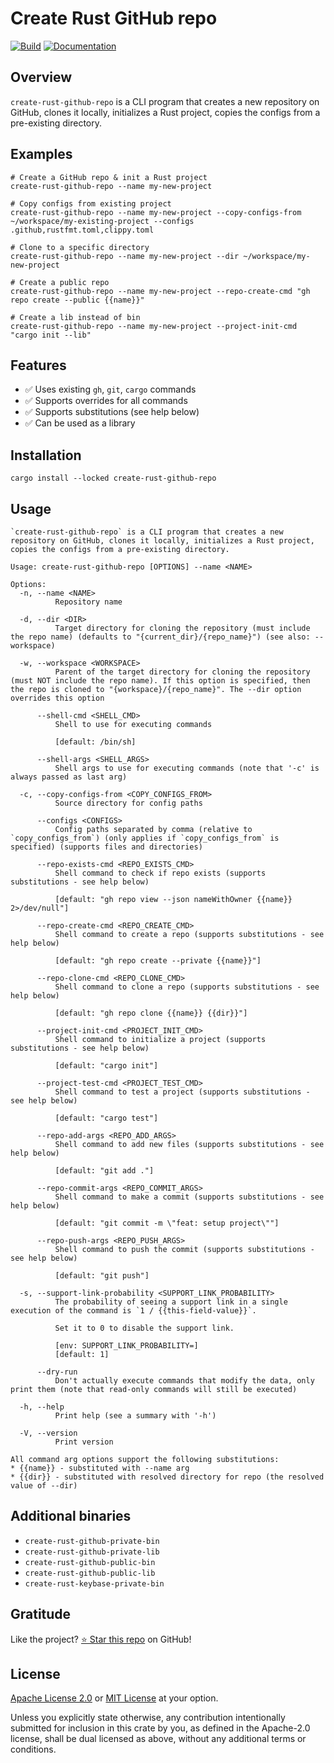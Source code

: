 <!-- DO NOT EDIT -->
<!-- This file is automatically generated by README.ts. -->
<!-- Edit README.ts if you want to make changes. -->

# Create Rust GitHub repo

[![Build](https://github.com/DenisGorbachev/create-rust-github-repo/actions/workflows/ci.yml/badge.svg)](https://github.com/DenisGorbachev/create-rust-github-repo)
[![Documentation](https://docs.rs/create-rust-github-repo/badge.svg)](https://docs.rs/create-rust-github-repo)

## Overview

`create-rust-github-repo` is a CLI program that creates a new repository on GitHub, clones it locally, initializes a Rust project, copies the configs from a pre-existing directory.

## Examples

```shell
# Create a GitHub repo & init a Rust project
create-rust-github-repo --name my-new-project

# Copy configs from existing project
create-rust-github-repo --name my-new-project --copy-configs-from ~/workspace/my-existing-project --configs .github,rustfmt.toml,clippy.toml

# Clone to a specific directory
create-rust-github-repo --name my-new-project --dir ~/workspace/my-new-project

# Create a public repo
create-rust-github-repo --name my-new-project --repo-create-cmd "gh repo create --public {{name}}"

# Create a lib instead of bin
create-rust-github-repo --name my-new-project --project-init-cmd "cargo init --lib"
```

## Features

* ✅ Uses existing `gh`, `git`, `cargo` commands
* ✅ Supports overrides for all commands
* ✅ Supports substitutions (see help below)
* ✅ Can be used as a library

## Installation

```shell
cargo install --locked create-rust-github-repo
```

## Usage

```
`create-rust-github-repo` is a CLI program that creates a new repository on GitHub, clones it locally, initializes a Rust project, copies the configs from a pre-existing directory.

Usage: create-rust-github-repo [OPTIONS] --name <NAME>

Options:
  -n, --name <NAME>
          Repository name

  -d, --dir <DIR>
          Target directory for cloning the repository (must include the repo name) (defaults to "{current_dir}/{repo_name}") (see also: --workspace)

  -w, --workspace <WORKSPACE>
          Parent of the target directory for cloning the repository (must NOT include the repo name). If this option is specified, then the repo is cloned to "{workspace}/{repo_name}". The --dir option overrides this option

      --shell-cmd <SHELL_CMD>
          Shell to use for executing commands
          
          [default: /bin/sh]

      --shell-args <SHELL_ARGS>
          Shell args to use for executing commands (note that '-c' is always passed as last arg)

  -c, --copy-configs-from <COPY_CONFIGS_FROM>
          Source directory for config paths

      --configs <CONFIGS>
          Config paths separated by comma (relative to `copy_configs_from`) (only applies if `copy_configs_from` is specified) (supports files and directories)

      --repo-exists-cmd <REPO_EXISTS_CMD>
          Shell command to check if repo exists (supports substitutions - see help below)
          
          [default: "gh repo view --json nameWithOwner {{name}} 2>/dev/null"]

      --repo-create-cmd <REPO_CREATE_CMD>
          Shell command to create a repo (supports substitutions - see help below)
          
          [default: "gh repo create --private {{name}}"]

      --repo-clone-cmd <REPO_CLONE_CMD>
          Shell command to clone a repo (supports substitutions - see help below)
          
          [default: "gh repo clone {{name}} {{dir}}"]

      --project-init-cmd <PROJECT_INIT_CMD>
          Shell command to initialize a project (supports substitutions - see help below)
          
          [default: "cargo init"]

      --project-test-cmd <PROJECT_TEST_CMD>
          Shell command to test a project (supports substitutions - see help below)
          
          [default: "cargo test"]

      --repo-add-args <REPO_ADD_ARGS>
          Shell command to add new files (supports substitutions - see help below)
          
          [default: "git add ."]

      --repo-commit-args <REPO_COMMIT_ARGS>
          Shell command to make a commit (supports substitutions - see help below)
          
          [default: "git commit -m \"feat: setup project\""]

      --repo-push-args <REPO_PUSH_ARGS>
          Shell command to push the commit (supports substitutions - see help below)
          
          [default: "git push"]

  -s, --support-link-probability <SUPPORT_LINK_PROBABILITY>
          The probability of seeing a support link in a single execution of the command is `1 / {{this-field-value}}`.
          
          Set it to 0 to disable the support link.
          
          [env: SUPPORT_LINK_PROBABILITY=]
          [default: 1]

      --dry-run
          Don't actually execute commands that modify the data, only print them (note that read-only commands will still be executed)

  -h, --help
          Print help (see a summary with '-h')

  -V, --version
          Print version

All command arg options support the following substitutions:
* {{name}} - substituted with --name arg
* {{dir}} - substituted with resolved directory for repo (the resolved value of --dir)
```

## Additional binaries

* `create-rust-github-private-bin`
* `create-rust-github-private-lib`
* `create-rust-github-public-bin`
* `create-rust-github-public-lib`
* `create-rust-keybase-private-bin`

## Gratitude

Like the project? [⭐ Star this repo](https://github.com/DenisGorbachev/create-rust-github-repo) on GitHub!

## License

[Apache License 2.0](LICENSE-APACHE) or [MIT License](LICENSE-MIT) at your option.

Unless you explicitly state otherwise, any contribution intentionally submitted for inclusion in this crate by you, as defined in the Apache-2.0 license, shall be dual licensed as above, without any additional terms or conditions.
